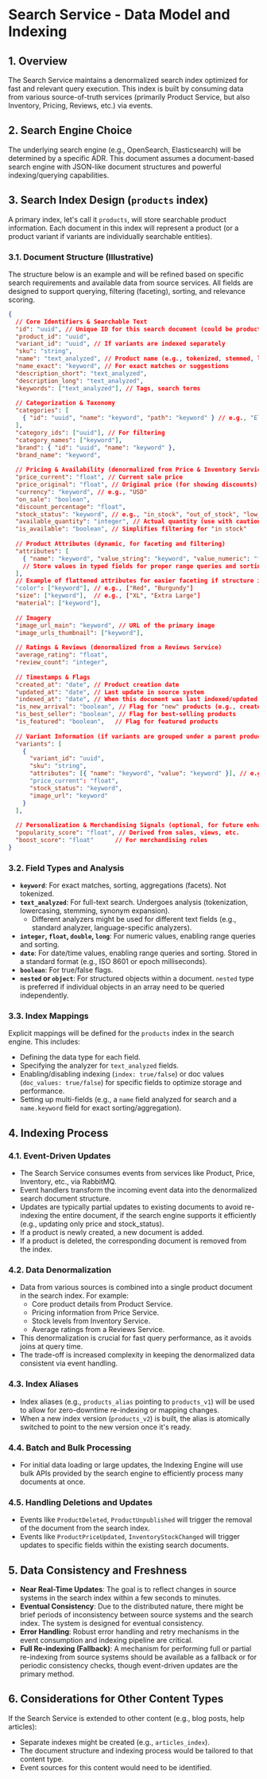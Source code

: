 # Search Service - Data Model and Indexing

## 1. Overview

The Search Service maintains a denormalized search index optimized for fast and relevant query execution. This index is built by consuming data from various source-of-truth services (primarily Product Service, but also Inventory, Pricing, Reviews, etc.) via events.

## 2. Search Engine Choice

The underlying search engine (e.g., OpenSearch, Elasticsearch) will be determined by a specific ADR. This document assumes a document-based search engine with JSON-like document structures and powerful indexing/querying capabilities.

## 3. Search Index Design (`products` index)

A primary index, let's call it `products`, will store searchable product information. Each document in this index will represent a product (or a product variant if variants are individually searchable entities).

### 3.1. Document Structure (Illustrative)

The structure below is an example and will be refined based on specific search requirements and available data from source services. All fields are designed to support querying, filtering (faceting), sorting, and relevance scoring.

```json
{
  // Core Identifiers & Searchable Text
  "id": "uuid", // Unique ID for this search document (could be product_id or variant_id)
  "product_id": "uuid",
  "variant_id": "uuid", // If variants are indexed separately
  "sku": "string",
  "name": "text_analyzed", // Product name (e.g., tokenized, stemmed, lowercase)
  "name_exact": "keyword", // For exact matches or suggestions
  "description_short": "text_analyzed",
  "description_long": "text_analyzed",
  "keywords": ["text_analyzed"], // Tags, search terms
  
  // Categorization & Taxonomy
  "categories": [
    { "id": "uuid", "name": "keyword", "path": "keyword" } // e.g., "Electronics/Computers/Laptops"
  ],
  "category_ids": ["uuid"], // For filtering
  "category_names": ["keyword"],
  "brand": { "id": "uuid", "name": "keyword" },
  "brand_name": "keyword",
  
  // Pricing & Availability (denormalized from Price & Inventory Services)
  "price_current": "float", // Current sale price
  "price_original": "float", // Original price (for showing discounts)
  "currency": "keyword", // e.g., "USD"
  "on_sale": "boolean",
  "discount_percentage": "float",
  "stock_status": "keyword", // e.g., "in_stock", "out_of_stock", "low_stock", "preorder"
  "available_quantity": "integer", // Actual quantity (use with caution for display, good for filtering)
  "is_available": "boolean", // Simplifies filtering for "in stock"
  
  // Product Attributes (dynamic, for faceting and filtering)
  "attributes": [
    { "name": "keyword", "value_string": "keyword", "value_numeric": "float" } // e.g., color:red, size:XL, weight:2.5
    // Store values in typed fields for proper range queries and sorting if needed
  ],
  // Example of flattened attributes for easier faceting if structure is known:
  "color": ["keyword"], // e.g., ["Red", "Burgundy"]
  "size": ["keyword"],  // e.g., ["XL", "Extra Large"]
  "material": ["keyword"],
  
  // Imagery
  "image_url_main": "keyword", // URL of the primary image
  "image_urls_thumbnail": ["keyword"],
  
  // Ratings & Reviews (denormalized from a Reviews Service)
  "average_rating": "float",
  "review_count": "integer",
  
  // Timestamps & Flags
  "created_at": "date", // Product creation date
  "updated_at": "date", // Last update in source system
  "indexed_at": "date", // When this document was last indexed/updated
  "is_new_arrival": "boolean", // Flag for "new" products (e.g., created in last 30 days)
  "is_best_seller": "boolean", // Flag for best-selling products
  "is_featured": "boolean",   // Flag for featured products
  
  // Variant Information (if variants are grouped under a parent product document)
  "variants": [
    {
      "variant_id": "uuid",
      "sku": "string",
      "attributes": [{ "name": "keyword", "value": "keyword" }], // e.g., color:blue, size:M
      "price_current": "float",
      "stock_status": "keyword",
      "image_url": "keyword"
    }
  ],
  
  // Personalization & Merchandising Signals (optional, for future enhancements)
  "popularity_score": "float", // Derived from sales, views, etc.
  "boost_score": "float"      // For merchandising rules
}
```

### 3.2. Field Types and Analysis

*   **`keyword`**: For exact matches, sorting, aggregations (facets). Not tokenized.
*   **`text_analyzed`**: For full-text search. Undergoes analysis (tokenization, lowercasing, stemming, synonym expansion).
    *   Different analyzers might be used for different text fields (e.g., standard analyzer, language-specific analyzers).
*   **`integer`, `float`, `double`, `long`**: For numeric values, enabling range queries and sorting.
*   **`date`**: For date/time values, enabling range queries and sorting. Stored in a standard format (e.g., ISO 8601 or epoch milliseconds).
*   **`boolean`**: For true/false flags.
*   **`nested` or `object`**: For structured objects within a document. `nested` type is preferred if individual objects in an array need to be queried independently.

### 3.3. Index Mappings

Explicit mappings will be defined for the `products` index in the search engine. This includes:
*   Defining the data type for each field.
*   Specifying the analyzer for `text_analyzed` fields.
*   Enabling/disabling indexing (`index: true/false`) or doc values (`doc_values: true/false`) for specific fields to optimize storage and performance.
*   Setting up multi-fields (e.g., a `name` field analyzed for search and a `name.keyword` field for exact sorting/aggregation).

## 4. Indexing Process

### 4.1. Event-Driven Updates
*   The Search Service consumes events from services like Product, Price, Inventory, etc., via RabbitMQ.
*   Event handlers transform the incoming event data into the denormalized search document structure.
*   Updates are typically partial updates to existing documents to avoid re-indexing the entire document, if the search engine supports it efficiently (e.g., updating only price and stock_status).
*   If a product is newly created, a new document is added.
*   If a product is deleted, the corresponding document is removed from the index.

### 4.2. Data Denormalization
*   Data from various sources is combined into a single product document in the search index. For example:
    *   Core product details from Product Service.
    *   Pricing information from Price Service.
    *   Stock levels from Inventory Service.
    *   Average ratings from a Reviews Service.
*   This denormalization is crucial for fast query performance, as it avoids joins at query time.
*   The trade-off is increased complexity in keeping the denormalized data consistent via event handling.

### 4.3. Index Aliases
*   Index aliases (e.g., `products_alias` pointing to `products_v1`) will be used to allow for zero-downtime re-indexing or mapping changes.
*   When a new index version (`products_v2`) is built, the alias is atomically switched to point to the new version once it's ready.

### 4.4. Batch and Bulk Processing
*   For initial data loading or large updates, the Indexing Engine will use bulk APIs provided by the search engine to efficiently process many documents at once.

### 4.5. Handling Deletions and Updates
*   Events like `ProductDeleted`, `ProductUnpublished` will trigger the removal of the document from the search index.
*   Events like `ProductPriceUpdated`, `InventoryStockChanged` will trigger updates to specific fields within the existing search documents.

## 5. Data Consistency and Freshness

*   **Near Real-Time Updates**: The goal is to reflect changes in source systems in the search index within a few seconds to minutes.
*   **Eventual Consistency**: Due to the distributed nature, there might be brief periods of inconsistency between source systems and the search index. The system is designed for eventual consistency.
*   **Error Handling**: Robust error handling and retry mechanisms in the event consumption and indexing pipeline are critical.
*   **Full Re-indexing (Fallback)**: A mechanism for performing full or partial re-indexing from source systems should be available as a fallback or for periodic consistency checks, though event-driven updates are the primary method.

## 6. Considerations for Other Content Types

If the Search Service is extended to other content (e.g., blog posts, help articles):
*   Separate indexes might be created (e.g., `articles_index`).
*   The document structure and indexing process would be tailored to that content type.
*   Event sources for this content would need to be identified.

